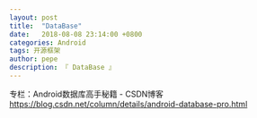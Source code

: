 ```yaml
---
layout: post
title:  "DataBase"
date:   2018-08-08 23:14:00 +0800
categories: Android
tags: 开源框架
author: pepe
description: 『 DataBase 』
---
```


专栏：Android数据库高手秘籍 - CSDN博客
https://blog.csdn.net/column/details/android-database-pro.html



